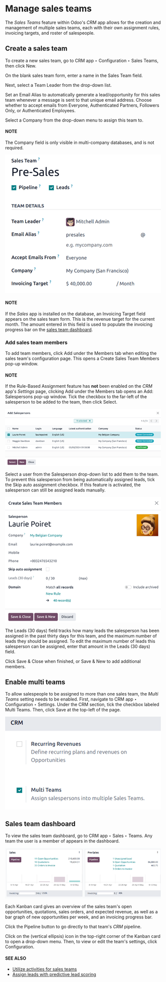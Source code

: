 # Manage sales teams

The *Sales Teams* feature within Odoo's *CRM* app allows for the creation and management of multiple
sales teams, each with their own assignment rules, invoicing targets, and roster of salespeople.

## Create a sales team

To create a new sales team, go to CRM app ‣ Configuration ‣ Sales Teams, then
click New.

On the blank sales team form, enter a name in the Sales Team field.

Next, select a Team Leader from the drop-down list.

Set an Email Alias to automatically generate a lead/opportunity for this sales team
whenever a message is sent to that unique email address. Choose whether to accept emails from
Everyone, Authenticated Partners, Followers Only, or
Authenticated Employees.

Select a Company from the drop-down menu to assign this team to.

#### NOTE
The Company field is only visible in multi-company databases, and is not required.

![The settings page for a new sales team.](../../../../.gitbook/assets/sales-team-creation.png)

#### NOTE
If the *Sales* app is installed on the database, an Invoicing Target field appears on
the sales team form. This is the revenue target for the current month. The amount entered in this
field is used to populate the invoicing progress bar on the [sales team dashboard](#crm-sales-team-dashboard).

### Add sales team members

To add team members, click Add under the Members tab when editing the sales
team's configuration page. This opens a Create Sales Team Members pop-up window.

#### NOTE
If the Rule-Based Assignment feature has **not** been enabled on the *CRM* app's
*Settings* page, clicking Add under the Members tab opens an
Add: Salespersons pop-up window. Tick the checkbox to the far-left of the
salesperson to be added to the team, then click Select.

![The Add: Salespersons pop-up window on a new sales team.](../../../../.gitbook/assets/add-salespersons.png)

Select a user from the Salesperson drop-down list to add them to the team. To prevent
this salesperson from being automatically assigned leads, tick the Skip auto assignment
checkbox. If this feature is activated, the salesperson can still be assigned leads manually.

![The Create Sales Team Members pop-up window.](../../../../.gitbook/assets/create-sales-team-members.png)

The Leads (30 days) field tracks how many leads the salesperson has been assigned in the
past thirty days for this team, and the maximum number of leads they should be assigned. To edit the
maximum number of leads this salesperson can be assigned, enter that amount in the Leads
(30 days) field.

Click Save & Close when finished, or Save & New to add additional members.

## Enable multi teams

To allow salespeople to be assigned to more than one sales team, the *Multi Teams* setting needs to
be enabled. First, navigate to CRM app ‣ Configuration ‣ Settings. Under the
CRM section, tick the checkbox labeled Multi Teams. Then, click
Save at the top-left of the page.

![The settings page of the CRM app with the Multi Teams setting enabled.](../../../../.gitbook/assets/enable-multi-teams.png)

<a id="crm-sales-team-dashboard"></a>

## Sales team dashboard

To view the sales team dashboard, go to CRM app ‣ Sales ‣ Teams. Any team the
user is a member of appears in the dashboard.

![The sales team dashboard in the CRM app.](../../../../.gitbook/assets/sales-teams-dashboard.png)

Each Kanban card gives an overview of the sales team's open opportunities, quotations, sales orders,
and expected revenue, as well as a bar graph of new opportunities per week, and an invoicing
progress bar.

Click the Pipeline button to go directly to that team's *CRM* pipeline.

Click on the <i class="fa fa-ellipsis-v"></i> (vertical ellipsis) icon in the top-right corner of
the Kanban card to open a drop-down menu. Then, to view or edit the team's settings, click
Configuration.

#### SEE ALSO
- [Utilize activities for sales teams](applications/sales/crm/optimize/utilize_activities.md)
- [Assign leads with predictive lead scoring](applications/sales/crm/track_leads/lead_scoring.md)
